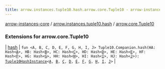 ```yaml
---
title: arrow.instances.tuple10.hash.arrow.core.Tuple10 - arrow-instances-core
---
```


[arrow-instances-core](../../index.html) / [arrow.instances.tuple10.hash](../index.html) / [arrow.core.Tuple10](./index.html)

### Extensions for arrow.core.Tuple10

| [hash](hash.html) | `fun <A, B, C, D, E, F, G, H, I, J> Tuple10.Companion.hash(HA: Hash<`[`A`](hash.html#A)`>, HB: Hash<`[`B`](hash.html#B)`>, HC: Hash<`[`C`](hash.html#C)`>, HD: Hash<`[`D`](hash.html#D)`>, HE: Hash<`[`E`](hash.html#E)`>, HF: Hash<`[`F`](hash.html#F)`>, HG: Hash<`[`G`](hash.html#G)`>, HH: Hash<`[`H`](hash.html#H)`>, HI: Hash<`[`I`](hash.html#I)`>, HJ: Hash<`[`J`](hash.html#J)`>): `[`Tuple10HashInstance`](../../arrow.instances/-tuple10-hash-instance/index.html)`<`[`A`](hash.html#A)`, `[`B`](hash.html#B)`, `[`C`](hash.html#C)`, `[`D`](hash.html#D)`, `[`E`](hash.html#E)`, `[`F`](hash.html#F)`, `[`G`](hash.html#G)`, `[`H`](hash.html#H)`, `[`I`](hash.html#I)`, `[`J`](hash.html#J)`>` |


